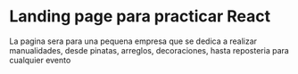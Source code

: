# Landing page para practicar React
La pagina sera para una pequena empresa que se dedica a realizar manualidades,
desde pinatas, arreglos, decoraciones, hasta reposteria para cualquier evento